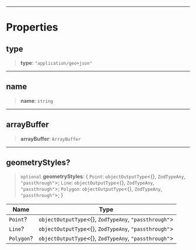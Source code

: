 ***

# Properties

## type

> **type**: `"application/geo+json"`

***

## name

> **name**: `string`

***

## arrayBuffer

> **arrayBuffer**: `ArrayBuffer`

***

## geometryStyles?

> `optional` **geometryStyles**: \{ `Point`: `objectOutputType`\<\{}, `ZodTypeAny`, `"passthrough"`>; `Line`: `objectOutputType`\<\{}, `ZodTypeAny`, `"passthrough"`>; `Polygon`: `objectOutputType`\<\{}, `ZodTypeAny`, `"passthrough"`>; }

| Name       | Type                                                    |
| ---------- | ------------------------------------------------------- |
| `Point`?   | `objectOutputType`\<\{}, `ZodTypeAny`, `"passthrough"`> |
| `Line`?    | `objectOutputType`\<\{}, `ZodTypeAny`, `"passthrough"`> |
| `Polygon`? | `objectOutputType`\<\{}, `ZodTypeAny`, `"passthrough"`> |
